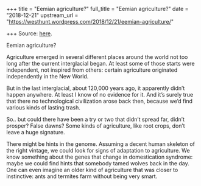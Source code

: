 +++
title = "Eemian agriculture?"
full_title = "Eemian agriculture?"
date = "2018-12-21"
upstream_url = "https://westhunt.wordpress.com/2018/12/21/eemian-agriculture/"

+++
Source: [here](https://westhunt.wordpress.com/2018/12/21/eemian-agriculture/).

Eemian agriculture?

Agriculture emerged in several different places around the world not too
long after the current interglacial began. At least some of those starts
were independent, not inspired from others: certain agriculture
originated independently in the New World.

But in the last interglacial, about 120,000 years ago, it apparently
didn’t happen anywhere. At least I know of no evidence for it. And
it’s surely true that there no technological civilization arose back
then, because we’d find various kinds of lasting trash.

So.. but could there have been a try or two that didn’t spread far,
didn’t prosper? False dawns? Some kinds of agriculture, like root
crops, don’t leave a huge signature.

There might be hints in the genome. Assuming a decent human skeleton of
the right vintage, we could look for signs of adaptation to
agriculture. We know something about the genes that change in
domestication syndrome: maybe we could find hints that somebody tamed
wolves back in the day. One can even imagine an older kind of
agriculture that was closer to instinctive: ants and termites farm
without being very smart.







